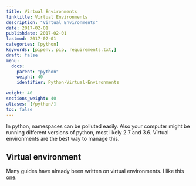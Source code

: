 ```yaml
---
title: Virtual Environments
linktitle: Virtual Environments
description: "Virtual Environments"
date: 2017-02-01
publishdate: 2017-02-01
lastmod: 2017-02-01
categories: [python]
keywords: [pipenv, pip, requirements.txt,]
draft: false
menu:
  docs:
    parent: "python"
    weight: 40
    identifier: Python-Virtual-Environments

weight: 40
sections_weight: 40
aliases: [/python/]
toc: false
---
```


In python, namespaces can be polluted easily. Also your computer might
be running different versions of python, most likely 2.7 and 3.6. Virtual 
environments are the best way to manage this.

## Virtual environment
Many guides have already been written on virtual environments. I like this 
[one](http://docs.python-guide.org/en/latest/dev/virtualenvs/).